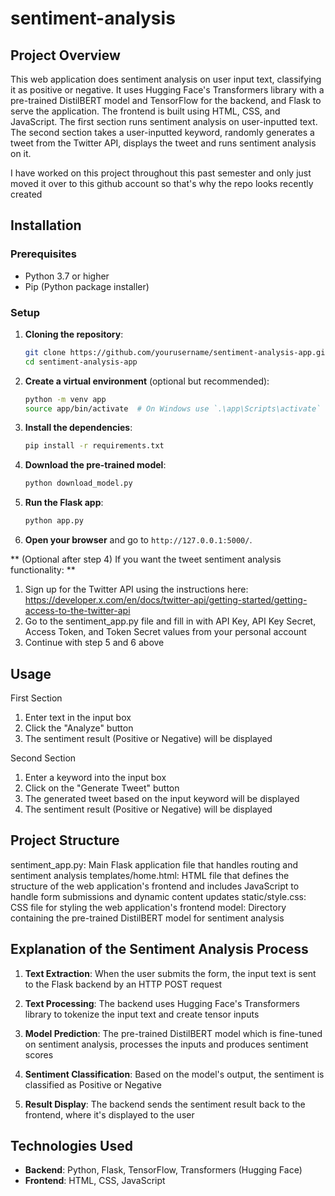 # sentiment-analysis

## Project Overview
This web application does sentiment analysis on user input text, classifying it as positive or negative. It uses Hugging Face's Transformers library with a pre-trained DistilBERT model and TensorFlow for the backend, and Flask to serve the application. The frontend is built using HTML, CSS, and JavaScript.
The first section runs sentiment analysis on user-inputted text.
The second section takes a user-inputted keyword, randomly generates a tweet from the Twitter API, displays the tweet and runs sentiment analysis on it.

I have worked on this project throughout this past semester and only just moved it over to this github account so that's why the repo looks recently created

## Installation

### Prerequisites

- Python 3.7 or higher
- Pip (Python package installer)

### Setup

1. **Cloning the repository**:

    ```sh
    git clone https://github.com/yourusername/sentiment-analysis-app.git
    cd sentiment-analysis-app
    ```

2. **Create a virtual environment** (optional but recommended):

    ```sh
    python -m venv app
    source app/bin/activate  # On Windows use `.\app\Scripts\activate`
    ```

3. **Install the dependencies**:

    ```sh
    pip install -r requirements.txt
    ```

4. **Download the pre-trained model**:

    ```sh
    python download_model.py
    ```

5. **Run the Flask app**:

    ```sh
    python app.py
    ```

6. **Open your browser** and go to `http://127.0.0.1:5000/`.

** (Optional after step 4) If you want the tweet sentiment analysis functionality: **

1. Sign up for the Twitter API using the instructions here: https://developer.x.com/en/docs/twitter-api/getting-started/getting-access-to-the-twitter-api
2. Go to the sentiment_app.py file and fill in with API Key, API Key Secret, Access Token, and Token Secret values from your personal account
3. Continue with step 5 and 6 above

## Usage

First Section
1. Enter text in the input box
2. Click the "Analyze" button
3. The sentiment result (Positive or Negative) will be displayed

Second Section
1. Enter a keyword into the input box
2. Click on the "Generate Tweet" button
3. The generated tweet based on the input keyword will be displayed
4. The sentiment result (Positive or Negative) will be displayed

## Project Structure
sentiment_app.py: Main Flask application file that handles routing and sentiment analysis
templates/home.html: HTML file that defines the structure of the web application's frontend and includes JavaScript to handle form submissions and dynamic content updates
static/style.css: CSS file for styling the web application's frontend
model: Directory containing the pre-trained DistilBERT model for sentiment analysis

## Explanation of the Sentiment Analysis Process

1. **Text Extraction**:
   When the user submits the form, the input text is sent to the Flask backend by an HTTP POST request

2. **Text Processing**:
   The backend uses Hugging Face's Transformers library to tokenize the input text and create tensor inputs

3. **Model Prediction**:
   The pre-trained DistilBERT model which is fine-tuned on sentiment analysis, processes the inputs and produces sentiment scores

4. **Sentiment Classification**:
   Based on the model's output, the sentiment is classified as Positive or Negative

5. **Result Display**:
   The backend sends the sentiment result back to the frontend, where it's displayed to the user

## Technologies Used

- **Backend**: Python, Flask, TensorFlow, Transformers (Hugging Face)
- **Frontend**: HTML, CSS, JavaScript
